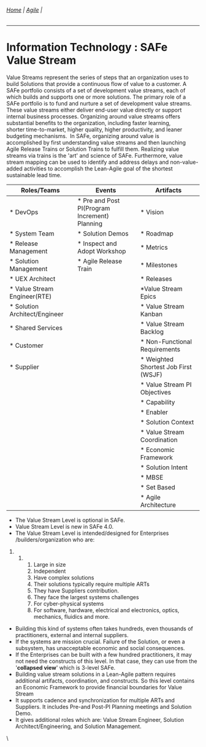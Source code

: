 ###### [Home](https://github.com/RyKaj/Documentation/blob/master/README.md) | [Agile](https://github.com/RyKaj/Documentation/tree/master/Agile/README.md) |
------------


Information Technology : SAFe Value Stream 
==========================================




Value Streams represent the series of steps that an organization uses to
build Solutions that provide a continuous flow of value to a customer. A
SAFe portfolio consists of a set of development value streams, each of
which builds and supports one or more solutions. The primary role of a
SAFe portfolio is to fund and nurture a set of development value
streams. These value streams either deliver end-user value directly or
support internal business processes. Organizing around value streams
offers substantial benefits to the organization, including faster
learning, shorter time-to-market, higher quality, higher productivity,
and leaner budgeting mechanisms.  In SAFe, organizing around value is
accomplished by first understanding value streams and then launching
Agile Release Trains or Solution Trains to fulfill them. Realizing value
streams via trains is the 'art' and science of SAFe. Furthermore, value
stream mapping can be used to identify and address delays and
non-value-added activities to accomplish the Lean-Agile goal of the
shortest sustainable lead time.

 |Roles/Teams|Events|Artifacts|
|--- |--- |--- |
|* DevOps|* Pre and Post PI(Program Increment) Planning|* Vision|
|* System Team|* Solution Demos|* Roadmap|
|* Release Management|* Inspect and Adopt Workshop|* Metrics|
|* Solution Management|* Agile Release Train|* Milestones|
|* UEX Architect||* Releases|
|* Value Stream Engineer(RTE)||*Value Stream Epics|
|* Solution Architect/Engineer||* Value Stream Kanban|
|* Shared Services||* Value Stream Backlog|
|* Customer||* Non-Functional Requirements|
|* Supplier||* Weighted Shortest Job First (WSJF)|
|||* Value Stream PI Objectives|
|||* Capability|
|||* Enabler|
|||* Solution Context|
|||* Value Stream Coordination|
|||* Economic Framework|
|||* Solution Intent|
|||* MBSE|
|||* Set Based|
|||* Agile Architecture|



-   The Value Stream Level is optional in SAFe.
-   Value Stream Level is new in SAFe 4.0.
-   The Value Stream Level is intended/designed for Enterprises
    /builders/organization who are:

1.  1.  1.  Large in size
        2.  Independent
        3.  Have complex solutions
        4.  Their solutions typically require multiple ARTs
        5.  They have Suppliers contribution.
        6.  They face the largest systems challenges
        7.  For cyber-physical systems
        8.  For software, hardware, electrical and electronics, optics,
            mechanics, fluidics and more.

-   Building this kind of systems often takes hundreds, even thousands
    of practitioners, external and internal suppliers.
-   If the systems are mission crucial. Failure of the Solution, or even
    a subsystem, has unacceptable economic and social consequences.
-   If the Enterprises can be built with a few hundred practitioners, it
    may not need the constructs of this level. In that case, they can
    use from the \'**collapsed view**\' which is 3-level SAFe.
-   Building value stream solutions in a Lean-Agile pattern requires
    additional artifacts, coordination, and constructs. So this level
    contains an Economic Framework to provide financial boundaries for
    Value Stream
-   It supports cadence and synchronization for multiple ARTs and
    Suppliers. It includes Pre-and Post-PI Planning meetings and
    Solution Demo.
-   It gives additional roles which are: Value Stream Engineer, Solution
    Architect/Engineering, and Solution Management.

\









